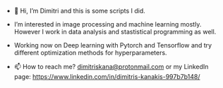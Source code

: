 - 👋 Hi, I’m Dimitri and this is some scripts I did. 
- I’m interested in image processing and machine learning mostly. However I work in data analysis and stastistical programming as well. 
- Working now on Deep learning with Pytorch and Tensorflow and try different optimization  methods for hyperparameters. 

- 📫 How to reach me? dimitriskana@protonmail.com or my LinkedIn page: https://www.linkedin.com/in/dimitris-kanakis-997b7b148/ 

<!---
dimitriskana20193/dimitriskana20193 is a ✨ special ✨ repository because its `README.md` (this file) appears on your GitHub profile.
You can click the Preview link to take a look at your changes.
--->
